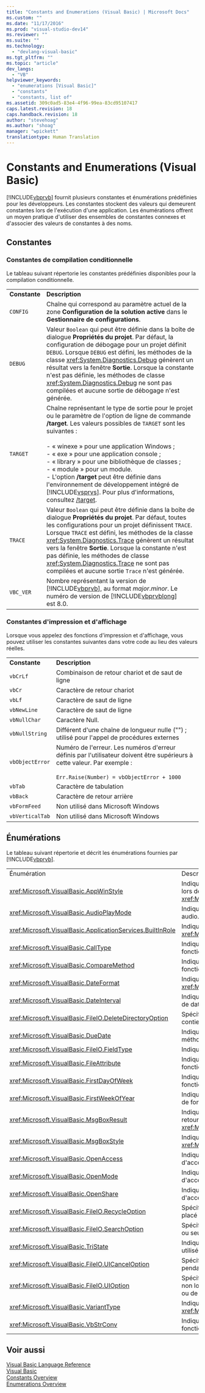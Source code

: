 ```yaml
---
title: "Constants and Enumerations (Visual Basic) | Microsoft Docs"
ms.custom: ""
ms.date: "11/17/2016"
ms.prod: "visual-studio-dev14"
ms.reviewer: ""
ms.suite: ""
ms.technology: 
  - "devlang-visual-basic"
ms.tgt_pltfrm: ""
ms.topic: "article"
dev_langs: 
  - "VB"
helpviewer_keywords: 
  - "enumerations [Visual Basic]"
  - "constants"
  - "constants, list of"
ms.assetid: 309c0ad5-83e4-4f96-99ea-83cd95107417
caps.latest.revision: 18
caps.handback.revision: 18
author: "stevehoag"
ms.author: "shoag"
manager: "wpickett"
translationtype: Human Translation
---
```

# Constants and Enumerations (Visual Basic)
[!INCLUDE[vbprvb](../../csharp/programming-guide/concepts/linq/includes/vbprvb_md.md)] fournit plusieurs constantes et énumérations prédéfinies pour les développeurs.  Les constantes stockent des valeurs qui demeurent constantes lors de l'exécution d'une application.  Les énumérations offrent un moyen pratique d'utiliser des ensembles de constantes connexes et d'associer des valeurs de constantes à des noms.  
  
## Constantes  
  
### Constantes de compilation conditionnelle  
 Le tableau suivant répertorie les constantes prédéfinies disponibles pour la compilation conditionnelle.  
  
|||  
|-|-|  
|**Constante**|**Description**|  
|`CONFIG`|Chaîne qui correspond au paramètre actuel de la zone **Configuration de la solution active** dans le **Gestionnaire de configurations**.|  
|`DEBUG`|Valeur `Boolean` qui peut être définie dans la boîte de dialogue **Propriétés du projet**.  Par défaut, la configuration de débogage pour un projet définit `DEBUG`.  Lorsque `DEBUG` est défini, les méthodes de la classe <xref:System.Diagnostics.Debug> génèrent un résultat vers la fenêtre **Sortie**.  Lorsque la constante n'est pas définie, les méthodes de classe <xref:System.Diagnostics.Debug> ne sont pas compilées et aucune sortie de débogage n'est générée.|  
|`TARGET`|Chaîne représentant le type de sortie pour le projet ou le paramètre de l'option de ligne de commande **\/target**.  Les valeurs possibles de `TARGET` sont les suivantes :<br /><br /> -   « winexe » pour une application Windows ;<br />-   « exe » pour une application console ;<br />-   « library » pour une bibliothèque de classes ;<br />-   « module » pour un module.<br />-   L'option **\/target** peut être définie dans l'environnement de développement intégré de [!INCLUDE[vsprvs](../../csharp/includes/vsprvs_md.md)].  Pour plus d'informations, consultez [\/target](../../visual-basic/reference/command-line-compiler/target.md).|  
|`TRACE`|Valeur `Boolean` qui peut être définie dans la boîte de dialogue **Propriétés du projet**.  Par défaut, toutes les configurations pour un projet définissent `TRACE`.  Lorsque `TRACE` est défini, les méthodes de la classe <xref:System.Diagnostics.Trace> génèrent un résultat vers la fenêtre **Sortie**.  Lorsque la constante n'est pas définie, les méthodes de classe <xref:System.Diagnostics.Trace> ne sont pas compilées et aucune sortie `Trace` n'est générée.|  
|`VBC_VER`|Nombre représentant la version de [!INCLUDE[vbprvb](../../csharp/programming-guide/concepts/linq/includes/vbprvb_md.md)], au format *major*.*minor*.  Le numéro de version de [!INCLUDE[vbprvblong](../../visual-basic/developing-apps/customizing-extending-my/includes/vbprvblong_md.md)] est 8.0.|  
  
### Constantes d'impression et d'affichage  
 Lorsque vous appelez des fonctions d'impression et d'affichage, vous pouvez utiliser les constantes suivantes dans votre code au lieu des valeurs réelles.  
  
|||  
|-|-|  
|**Constante**|**Description**|  
|`vbCrLf`|Combinaison de retour chariot et de saut de ligne|  
|`vbCr`|Caractère de retour chariot|  
|`vbLf`|Caractère de saut de ligne|  
|`vbNewLine`|Caractère de saut de ligne|  
|`vbNullChar`|Caractère Null.|  
|`vbNullString`|Différent d'une chaîne de longueur nulle \(""\) ; utilisé pour l'appel de procédures externes|  
|`vbObjectError`|Numéro de l'erreur.  Les numéros d'erreur définis par l'utilisateur doivent être supérieurs à cette valeur.  Par exemple :<br /><br /> `Err.Raise(Number) = vbObjectError + 1000`|  
|`vbTab`|Caractère de tabulation|  
|`vbBack`|Caractère de retour arrière|  
|`vbFormFeed`|Non utilisé dans Microsoft Windows|  
|`vbVerticalTab`|Non utilisé dans Microsoft Windows|  
  
## Énumérations  
 Le tableau suivant répertorie et décrit les énumérations fournies par [!INCLUDE[vbprvb](../../csharp/programming-guide/concepts/linq/includes/vbprvb_md.md)].  
  
|||  
|-|-|  
|Énumération|Description|  
|<xref:Microsoft.VisualBasic.AppWinStyle>|Indique le style de fenêtre à utiliser pour le programme appelé lors de l'appel de la fonction <xref:Microsoft.VisualBasic.Interaction.Shell%2A>.|  
|<xref:Microsoft.VisualBasic.AudioPlayMode>|Indique comment lire les sons lors de l'appel des méthodes audio.|  
|<xref:Microsoft.VisualBasic.ApplicationServices.BuiltInRole>|Indique le type de rôle à vérifier lors de l'appel de la méthode <xref:Microsoft.VisualBasic.ApplicationServices.User.IsInRole%2A>.|  
|<xref:Microsoft.VisualBasic.CallType>|Indique le type de la procédure qui est appelée lors de l'appel à la fonction <xref:Microsoft.VisualBasic.Interaction.CallByName%2A>.|  
|<xref:Microsoft.VisualBasic.CompareMethod>|Indique comment comparer des chaînes lors de l'appel de fonctions de comparaison.|  
|<xref:Microsoft.VisualBasic.DateFormat>|Indique comment afficher les dates lors de l'appel de la fonction <xref:Microsoft.VisualBasic.Strings.FormatDateTime%2A>.|  
|<xref:Microsoft.VisualBasic.DateInterval>|Indique comment déterminer et mettre en forme des intervalles de date lors de l'appel de fonctions liées aux dates.|  
|<xref:Microsoft.VisualBasic.FileIO.DeleteDirectoryOption>|Spécifie l'opération à effectuer lorsqu'un répertoire à supprimer contient des fichiers ou des répertoires.|  
|<xref:Microsoft.VisualBasic.DueDate>|Indique la date d'échéance des paiements lors de l'appel à des méthodes financières.|  
|<xref:Microsoft.VisualBasic.FileIO.FieldType>|Indique si les champs de texte sont délimités ou à largeur fixe.|  
|<xref:Microsoft.VisualBasic.FileAttribute>|Indique les attributs de fichier à utiliser lors de l'appel de fonctions d'accès aux fichiers.|  
|<xref:Microsoft.VisualBasic.FirstDayOfWeek>|Indique le premier jour de la semaine à utiliser lors de l'appel de fonctions liées aux dates.|  
|<xref:Microsoft.VisualBasic.FirstWeekOfYear>|Indique la première semaine de l'année à utiliser lors de l'appel de fonctions liées aux dates.|  
|<xref:Microsoft.VisualBasic.MsgBoxResult>|Indique le bouton sur lequel vous avez appuyé dans un message, retourné par la fonction <xref:Microsoft.VisualBasic.Interaction.MsgBox%2A>.|  
|<xref:Microsoft.VisualBasic.MsgBoxStyle>|Indique les boutons à afficher lors de l'appel à la fonction <xref:Microsoft.VisualBasic.Interaction.MsgBox%2A>.|  
|<xref:Microsoft.VisualBasic.OpenAccess>|Indique comment ouvrir un fichier lors de l'appel à des fonctions d'accès aux fichiers.|  
|<xref:Microsoft.VisualBasic.OpenMode>|Indique comment ouvrir un fichier lors de l'appel à des fonctions d'accès aux fichiers.|  
|<xref:Microsoft.VisualBasic.OpenShare>|Indique comment ouvrir un fichier lors de l'appel à des fonctions d'accès aux fichiers.|  
|<xref:Microsoft.VisualBasic.FileIO.RecycleOption>|Spécifie si un fichier doit être supprimé définitivement ou être placé dans la Corbeille.|  
|<xref:Microsoft.VisualBasic.FileIO.SearchOption>|Spécifie s'il faut effectuer la recherche dans tous les répertoires ou seulement dans les répertoires de niveau supérieur.|  
|<xref:Microsoft.VisualBasic.TriState>|Indique une valeur `Boolean` ou si la valeur par défaut doit être utilisée lors de l'appel aux fonctions liées au format des nombres.|  
|<xref:Microsoft.VisualBasic.FileIO.UICancelOption>|Spécifie l'action à effectuer si l'utilisateur clique sur **Annuler** pendant une opération.|  
|<xref:Microsoft.VisualBasic.FileIO.UIOption>|Spécifie si une boîte de dialogue de progression doit s'afficher ou non lors de la copie, la suppression ou le déplacement de fichiers ou de répertoires.|  
|<xref:Microsoft.VisualBasic.VariantType>|Indique le type d'un objet variant, retourné par la fonction <xref:Microsoft.VisualBasic.Information.VarType%2A>.|  
|<xref:Microsoft.VisualBasic.VbStrConv>|Indique le type de conversion à effectuer lors de l'appel à la fonction <xref:Microsoft.VisualBasic.Strings.StrConv%2A>.|  
  
## Voir aussi  
 [Visual Basic Language Reference](../../visual-basic/language-reference/index.md)   
 [Visual Basic](../../visual-basic/index.md)   
 [Constants Overview](../../visual-basic/programming-guide/language-features/constants-enums/constants-overview.md)   
 [Enumerations Overview](../../visual-basic/programming-guide/language-features/constants-enums/enumerations-overview.md)